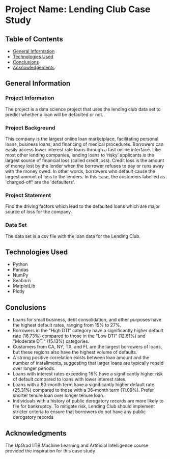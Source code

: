 # Project Name: Lending Club Case Study

##  Table of Contents
* [General Information](#GeneralInformation)
* [Technologies Used](#TechnologiesUsed)
* [Conclusions](#Conclusions)
* [Acknowledgements](#Acknowledgements)

## General Information
  ### Project Information
  The project is a data science project that uses the lending club data set to predict whether a loan will be defaulted or not.

  ### Project Background
  This company is the largest online loan marketplace, facilitating personal loans, business loans, and financing of medical procedures. Borrowers can easily access lower interest rate
  loans through a fast online interface. Like most other lending companies, lending loans to ‘risky’ applicants is the largest source of financial loss (called credit loss). Credit loss
  is the amount of money lost by the lender when the borrower refuses to pay or runs away with the money owed. In other words, borrowers who default cause the largest amount of loss to
  the lenders. In this case, the customers labelled as 'charged-off' are the 'defaulters'.

  ### Project Statement
  Find the driving factors which lead to the defaulted loans which are major source of loss for the company.

  ### Data Set
  The data set is a csv file with the loan data for the Lending Club.

## Technologies Used
  * Python
  * Pandas
  * NumPy
  * Seaborn
  * MatplotLib
  * Plotly

## Conclusions
  * Loans for small business, debt consolidation, and other purposes have the highest default rates, ranging from 15% to 27%.
  * Borrowers in the "High DTI" category have a significantly higher default rate (16.73%) compared to those in the "Low DTI" (12.61%) and "Moderate DTI" (15.13%) categories.
  * Customers from CA, NY, TX, and FL are the largest borrowers of loans, but these regions also have the highest volume of defaults.
  * A strong positive correlation exists between loan amount and the number of installments, suggesting that larger loans are typically repaid over longer periods.
  * Loans with interest rates exceeding 16% have a significantly higher risk of default compared to loans with lower interest rates.
  * Loans with a 60-month term have a significantly higher default rate (25.31%) compared to those with a 36-month term (11.09%). Prefer shorter tenure loan over longer
    tenure loan.
  * Individuals with a history of public derogatory records are more likely to file for bankruptcy. To mitigate risk, Lending Club should implement stricter criteria
    to ensure that borrowers do not have any public derogatory records

## Acknowledgments
  The UpGrad IITB Machine Learning and Artificial Intelligence course provided the inspiration for this case study
